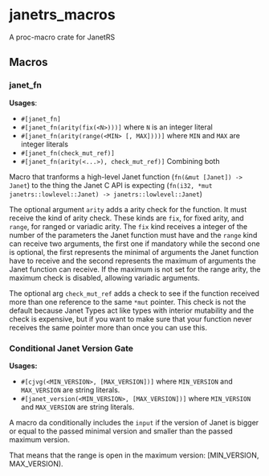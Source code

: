 # janetrs_macros

A proc-macro crate for JanetRS

## Macros

### janet_fn
**Usages**:
- `#[janet_fn]`
- `#[janet_fn(arity(fix(<N>)))]` where `N` is an integer literal
- `#[janet_fn(arity(range(<MIN> [, MAX])))]` where `MIN` and `MAX` are integer
  literals
- `#[janet_fn(check_mut_ref)]`
- `#[janet_fn(arity(<...>), check_mut_ref)]` Combining both

Macro that tranforms a high-level Janet function (`fn(&mut [Janet]) -> Janet`)
to the thing the Janet C API is expecting (`fn(i32, *mut janetrs::lowlevel::Janet) ->
janetrs::lowlevel::Janet`)


The optional argument `arity` adds a arity check for the function. It must receive the
kind of arity check. These kinds are `fix`, for fixed arity, and `range`, for ranged
or variadic arity. The `fix` kind receives a integer of the number of the parameters
the Janet function must have and the `range` kind can receive two arguments, the first
one if mandatory while the second one is optional, the first represents the minimal of
arguments the Janet function have to receive and the second represents the maximum of
arguments the Janet function can receive. If the maximum is not set for the range
arity, the maximum check is disabled, allowing variadic arguments.


The optional arg `check_mut_ref` adds a check to see if the function received more
than one reference to the same `*mut` pointer. This check is not the default because
Janet Types act like types with interior mutability and the check is expensive, but if
you want to make sure that your function never receives the same pointer more than
once you can use this.

### Conditional Janet Version Gate
**Usages:**
 - `#[cjvg(<MIN_VERSION>, [MAX_VERSION])]` where `MIN_VERSION` and `MAX_VERSION` are string literals.
 - `#[janet_version(<MIN_VERSION>, [MAX_VERSION])]` where `MIN_VERSION` and `MAX_VERSION` are string literals.

A macro da conditionally includes the `input` if the version of Janet is bigger or
equal to the passed minimal version and smaller than the passed maximum version.

That means that the range is open in the maximum version: [MIN_VERSION, MAX_VERSION).